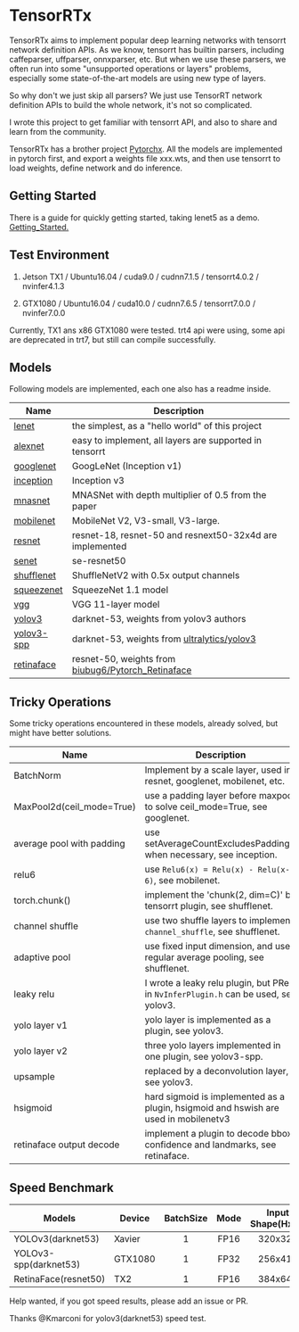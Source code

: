 # TensorRTx

TensorRTx aims to implement popular deep learning networks with tensorrt network definition APIs. As we know, tensorrt has builtin parsers, including caffeparser, uffparser, onnxparser, etc. But when we use these parsers, we often run into some "unsupported operations or layers" problems, especially some state-of-the-art models are using new type of layers.

So why don't we just skip all parsers? We just use TensorRT network definition APIs to build the whole network, it's not so complicated.

I wrote this project to get familiar with tensorrt API, and also to share and learn from the community.

TensorRTx has a brother project [Pytorchx](https://github.com/wang-xinyu/pytorchx). All the models are implemented in pytorch first, and export a weights file xxx.wts, and then use tensorrt to load weights, define network and do inference.

## Getting Started

There is a guide for quickly getting started, taking lenet5 as a demo. [Getting_Started.](./getting_started)

## Test Environment

1. Jetson TX1 / Ubuntu16.04 / cuda9.0 / cudnn7.1.5 / tensorrt4.0.2 / nvinfer4.1.3

2. GTX1080 / Ubuntu16.04 / cuda10.0 / cudnn7.6.5 / tensorrt7.0.0 / nvinfer7.0.0

Currently, TX1 ans x86 GTX1080 were tested. trt4 api were using, some api are deprecated in trt7, but still can compile successfully.


## Models

Following models are implemented, each one also has a readme inside.

|Name | Description |
|-|-|
|[lenet](./lenet) | the simplest, as a "hello world" of this project |
|[alexnet](./alexnet)| easy to implement, all layers are supported in tensorrt |
|[googlenet](./googlenet)| GoogLeNet (Inception v1) |
|[inception](./inceptionv3)| Inception v3 |
|[mnasnet](./mnasnet)| MNASNet with depth multiplier of 0.5 from the paper |
|[mobilenet](./mobilenetv2)| MobileNet V2, V3-small, V3-large. |
|[resnet](./resnet)| resnet-18, resnet-50 and resnext50-32x4d are implemented |
|[senet](./senet)| se-resnet50 |
|[shufflenet](./shufflenetv2)| ShuffleNetV2 with 0.5x output channels |
|[squeezenet](./squeezenet)| SqueezeNet 1.1 model |
|[vgg](./vgg)| VGG 11-layer model |
|[yolov3](./yolov3)| darknet-53, weights from yolov3 authors |
|[yolov3-spp](./yolov3-spp)| darknet-53, weights from [ultralytics/yolov3](https://github.com/ultralytics/yolov3) |
|[retinaface](./retinaface)| resnet-50, weights from [biubug6/Pytorch_Retinaface](https://github.com/biubug6/Pytorch_Retinaface) |

## Tricky Operations

Some tricky operations encountered in these models, already solved, but might have better solutions.

|Name | Description |
|-|-|
|BatchNorm| Implement by a scale layer, used in resnet, googlenet, mobilenet, etc. |
|MaxPool2d(ceil_mode=True)| use a padding layer before maxpool to solve ceil_mode=True, see googlenet. |
|average pool with padding| use setAverageCountExcludesPadding() when necessary, see inception. |
|relu6| use `Relu6(x) = Relu(x) - Relu(x-6)`, see mobilenet. |
|torch.chunk()| implement the 'chunk(2, dim=C)' by tensorrt plugin, see shufflenet. |
|channel shuffle| use two shuffle layers to implement `channel_shuffle`, see shufflenet. |
|adaptive pool| use fixed input dimension, and use regular average pooling, see shufflenet. |
|leaky relu| I wrote a leaky relu plugin, but PRelu in `NvInferPlugin.h` can be used, see yolov3. |
|yolo layer v1| yolo layer is implemented as a plugin, see yolov3. |
|yolo layer v2| three yolo layers implemented in one plugin, see yolov3-spp. |
|upsample| replaced by a deconvolution layer, see yolov3. |
|hsigmoid| hard sigmoid is implemented as a plugin, hsigmoid and hswish are used in mobilenetv3 |
|retinaface output decode| implement a plugin to decode bbox, confidence and landmarks, see retinaface. |

## Speed Benchmark

| Models | Device | BatchSize | Mode | Input Shape(HxW) | FPS |
|-|-|:-:|:-:|:-:|:-:|
| YOLOv3(darknet53) | Xavier | 1 | FP16 | 320x320 | 55 |
| YOLOv3-spp(darknet53) | GTX1080 | 1 | FP32 | 256x416 | 94 |
| RetinaFace(resnet50) | TX2 | 1 | FP16 | 384x640 | 15 |

Help wanted, if you got speed results, please add an issue or PR.

Thanks @Kmarconi for yolov3(darknet53) speed test.
